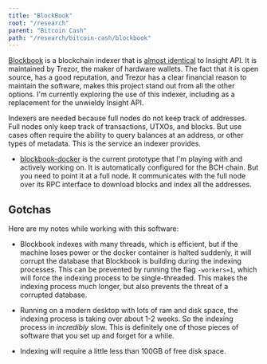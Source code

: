 ```yaml
---
title: "BlockBook"
root: "/research"
parent: "Bitcoin Cash"
path: "/research/bitcoin-cash/blockbook"
---
```


[Blockbook](https://github.com/trezor/blockbook) is a blockchain indexer that
is [almost identical](https://gist.github.com/christroutner/ff1af0ee4f5a207571fe7857acdc916e) to
Insight API. It is maintained by Trezor, the maker of hardware wallets.
The fact that it is open source, has a good reputation, and Trezor has a clear
financial reason to maintain the software, makes this project stand out from
all the other options.
I'm currently exploring the use of this indexer, including as a
replacement for the unwieldy Insight API.

Indexers are needed because full nodes do not keep track of addresses. Full nodes
only keep track of transactions, UTXOs, and blocks. But use cases often require
the ability to
query balances at an address, or other types of metadata. This is the service
an indexer provides.

- [blockbook-docker](https://github.com/christroutner/blockbook-docker) is the
current prototype that I'm playing with and actively working on. It is
automatically configured for the BCH chain. But you need to point it at a full node.
It communicates with the full node over its RPC interface to download blocks and
index all the addresses.

## Gotchas

Here are my notes while working with this software:
- Blockbook indexes with many threads, which is efficient, but if the machine
loses power or the docker container is halted suddenly, it will corrupt the database
that Blockbook is building during the indexing processes. This can be prevented
by running the flag `-workers=1`, which will force the indexing process to be
single-threaded. This makes the indexing process much longer, but also prevents
the threat of a corrupted database.

- Running on a modern desktop with lots of ram and disk space, the indexing process
is taking over about 1-2 weeks. So the indexing process in *incredibly* slow.
This is definitely one of those pieces of software that you set up and forget
for a while.

- Indexing will require a little less than 100GB of free disk space.
